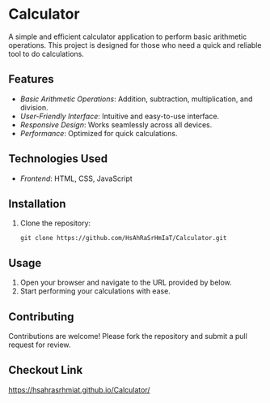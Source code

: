 # Calculator

A simple and efficient calculator application to perform basic arithmetic operations. This project is designed for those who need a quick and reliable tool to do calculations.

## Features

- *Basic Arithmetic Operations*: Addition, subtraction, multiplication, and division.
- *User-Friendly Interface*: Intuitive and easy-to-use interface.
- *Responsive Design*: Works seamlessly across all devices.
- *Performance*: Optimized for quick calculations.

## Technologies Used

- *Frontend*: HTML, CSS, JavaScript

## Installation

1. Clone the repository:
     ```
     git clone https://github.com/HsAhRaSrHmIaT/Calculator.git
     ```
   
## Usage

1. Open your browser and navigate to the URL provided by below.
2. Start performing your calculations with ease.

## Contributing

Contributions are welcome! Please fork the repository and submit a pull request for review.

## Checkout Link

https://hsahrasrhmiat.github.io/Calculator/
